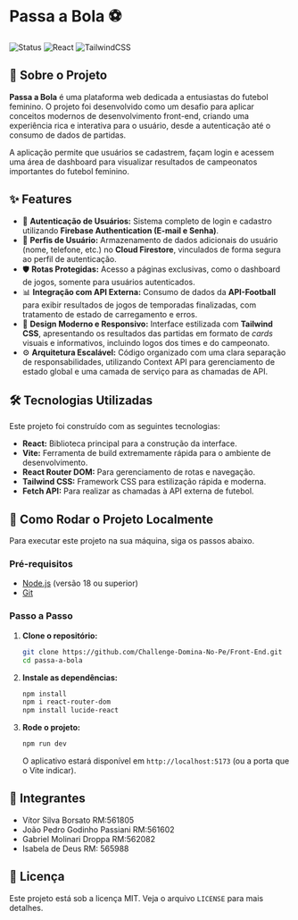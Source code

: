 
# Passa a Bola ⚽

![Status](https://img.shields.io/badge/status-em--desenvolvimento-yellow)
![React](https://img.shields.io/badge/React-18.2.0-blue?logo=react)
![TailwindCSS](https://img.shields.io/badge/Tailwind-3.4.1-cyan?logo=tailwindcss)

## 📖 Sobre o Projeto

**Passa a Bola** é uma plataforma web dedicada a entusiastas do futebol feminino. O projeto foi desenvolvido como um desafio para aplicar conceitos modernos de desenvolvimento front-end, criando uma experiência rica e interativa para o usuário, desde a autenticação até o consumo de dados de partidas.

A aplicação permite que usuários se cadastrem, façam login e acessem uma área de dashboard para visualizar resultados de campeonatos importantes do futebol feminino.

## ✨ Features

-   🔐 **Autenticação de Usuários:** Sistema completo de login e cadastro utilizando **Firebase Authentication (E-mail e Senha)**.
-   👤 **Perfis de Usuário:** Armazenamento de dados adicionais do usuário (nome, telefone, etc.) no **Cloud Firestore**, vinculados de forma segura ao perfil de autenticação.
-   🛡️ **Rotas Protegidas:** Acesso a páginas exclusivas, como o dashboard de jogos, somente para usuários autenticados.
-   📊 **Integração com API Externa:** Consumo de dados da **API-Football** para exibir resultados de jogos de temporadas finalizadas, com tratamento de estado de carregamento e erros.
-   🎨 **Design Moderno e Responsivo:** Interface estilizada com **Tailwind CSS**, apresentando os resultados das partidas em formato de *cards* visuais e informativos, incluindo logos dos times e do campeonato.
-   ⚙️ **Arquitetura Escalável:** Código organizado com uma clara separação de responsabilidades, utilizando Context API para gerenciamento de estado global e uma camada de serviço para as chamadas de API.

## 🛠️ Tecnologias Utilizadas

Este projeto foi construído com as seguintes tecnologias:

-   **React:** Biblioteca principal para a construção da interface.
-   **Vite:** Ferramenta de build extremamente rápida para o ambiente de desenvolvimento.
-   **React Router DOM:** Para gerenciamento de rotas e navegação.
-   **Tailwind CSS:** Framework CSS para estilização rápida e moderna.
-   **Fetch API:** Para realizar as chamadas à API externa de futebol.

## 🚀 Como Rodar o Projeto Localmente

Para executar este projeto na sua máquina, siga os passos abaixo.

### Pré-requisitos

-   [Node.js](https://nodejs.org/en/) (versão 18 ou superior)
-   [Git](https://git-scm.com/)

### Passo a Passo

1.  **Clone o repositório:**
    ```bash
    git clone https://github.com/Challenge-Domina-No-Pe/Front-End.git
    cd passa-a-bola
    ```

2.  **Instale as dependências:**
    ```bash
    npm install
    npm i react-router-dom
    npm install lucide-react
    ```

3.  **Rode o projeto:**
    ```bash
    npm run dev
    ```
    O aplicativo estará disponível em `http://localhost:5173` (ou a porta que o Vite indicar).

## 👥 Integrantes
- Vítor Silva Borsato RM:561805   
- João Pedro Godinho Passiani RM:561602​
- Gabriel Molinari Droppa RM:562082
- Isabela de Deus RM: 565988

## 📄 Licença

Este projeto está sob a licença MIT. Veja o arquivo `LICENSE` para mais detalhes.

